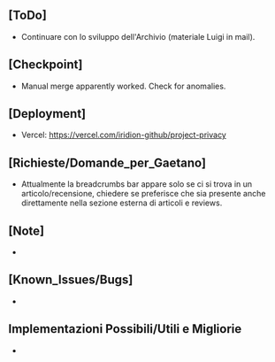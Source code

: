 ## [ToDo]
- Continuare con lo sviluppo dell'Archivio (materiale Luigi in mail).
## [Checkpoint]
- Manual merge apparently worked. Check for anomalies.
## [Deployment]
- Vercel: https://vercel.com/iridion-github/project-privacy
## [Richieste/Domande_per_Gaetano]
- Attualmente la breadcrumbs bar appare solo se ci si trova in un articolo/recensione, chiedere se preferisce che sia presente anche direttamente nella sezione esterna di articoli e reviews.
## [Note]
- 
## [Known_Issues/Bugs]
-
## Implementazioni Possibili/Utili e Migliorie
- 